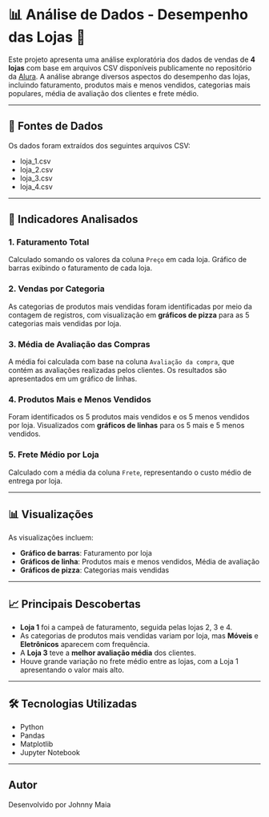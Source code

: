 # 📊 Análise de Dados - Desempenho das Lojas 🛒

Este projeto apresenta uma análise exploratória dos dados de vendas de **4 lojas** com base em arquivos CSV disponíveis publicamente no repositório da [Alura](https://github.com/alura-es-cursos/challenge1-data-science). A análise abrange diversos aspectos do desempenho das lojas, incluindo faturamento, produtos mais e menos vendidos, categorias mais populares, média de avaliação dos clientes e frete médio.

---

## 🔗 Fontes de Dados

Os dados foram extraídos dos seguintes arquivos CSV:
- loja_1.csv
- loja_2.csv
- loja_3.csv
- loja_4.csv

---

## 📌 Indicadores Analisados

### 1. **Faturamento Total**
Calculado somando os valores da coluna `Preço` em cada loja.
Gráfico de barras exibindo o faturamento de cada loja.

### 2. **Vendas por Categoria**
As categorias de produtos mais vendidas foram identificadas por meio da contagem de registros, com visualização em **gráficos de pizza** para as 5 categorias mais vendidas por loja.

### 3. **Média de Avaliação das Compras**
A média foi calculada com base na coluna `Avaliação da compra`, que contém as avaliações realizadas pelos clientes. Os resultados são apresentados em um gráfico de linhas.

### 4. **Produtos Mais e Menos Vendidos**
Foram identificados os 5 produtos mais vendidos e os 5 menos vendidos por loja.
Visualizados com **gráficos de linhas** para os 5 mais e 5 menos vendidos.

### 5. **Frete Médio por Loja**
Calculado com a média da coluna `Frete`, representando o custo médio de entrega por loja.

---

## 📊 Visualizações

As visualizações incluem:

- **Gráfico de barras**: Faturamento por loja
- **Gráficos de linha**: Produtos mais e menos vendidos, Média de avaliação
- **Gráficos de pizza**: Categorias mais vendidas

---

## 📈 Principais Descobertas

- **Loja 1** foi a campeã de faturamento, seguida pelas lojas 2, 3 e 4.
- As categorias de produtos mais vendidas variam por loja, mas **Móveis** e **Eletrônicos** aparecem com frequência.
- A **Loja 3** teve a **melhor avaliação média** dos clientes.
- Houve grande variação no frete médio entre as lojas, com a Loja 1 apresentando o valor mais alto.

---

## 🛠️ Tecnologias Utilizadas

- Python
- Pandas
- Matplotlib
- Jupyter Notebook
  
---

## Autor

Desenvolvido por Johnny Maia


